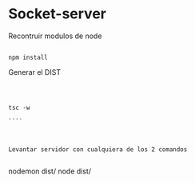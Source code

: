 # Socket-server



Recontruir modulos de node
````

npm install

``````````


Generar el DIST
`````````



tsc -w

````



Levantar servidor con cualquiera de los 2 comandos


````````````

nodemon dist/
node dist/


````````